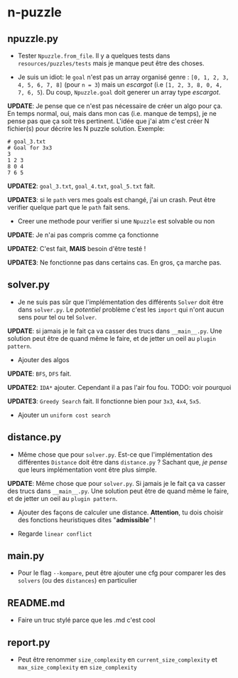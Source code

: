 # n-puzzle

## npuzzle.py

<!-- * Trouver une façon de vérifier l'égalité entre 2 Npuzzle. Une idée naive :

```python
class Npuzzle:
    def __init__(self, n: int, tiles: list[int]) -> None:
        # ...some checks...

        self.n = n
        self.tiles = tiles
    
    def __eq__(self, other: Npuzzle) -> bool:
        return self.tiles == other.tiles
```

Le problème sur cette implémentation c'est que `0` dans `self.titles` peut être n'importe ou. Il faut du coup, vérifier que tous les nombres dans `self.tiles` sont dans le bon ordre **sans compter les 0**.

**UPDATE**: pour le moment la solution est la suivante. Cependant elle n'a pas était encore testé.

**UPDATE2**: A cause de ma compréhension du sujet, la solution naive est *pour le moment* la bonne solution

```python
    def __eq__(self, other: Npuzzle) -> bool:
        a = self.tiles.copy()
        b = other.tiles.copy()
        a.remove(EMPTY_TILE)
        b.remove(EMPTY_TILE)

        return a == b
``` -->

<!-- * J'ai 4 fonctions type "utils" dans ce fichier :

```python
# npuzzle.py
def index_in_list(index: int, list: list[Any]) -> bool:
    return 0 <= index < len(list)


def coor_in_list(coor: tuple[int, int], shape: tuple[int, int]) -> bool:
    max_x, max_y = shape
    x, y = coor

    return 0 <= x < max_x and 0 <= y < max_y

def index_to_coor(index: int, shape: tuple[int, int]) -> tuple[int, int]:
    width, _ = shape

    return (index % width, index // width)


def coor_to_index(coor: tuple[int, int], shape: tuple[int, int]) -> int:
    x, y = coor
    width, _ = shape

    return y * width + x
```

Peut être qu'il faut les déplacer dans un fichier `utils.py` ?

**UPDATE**: C'est fait. -->

<!-- * J'ai écris 2 fonctions pour pouvoir convertir un index vers des coordonnées et inversement mais je ne les utilise pas dans les méthodes `__make_[UP|RIGHT|DOWN|LEFT]`.

```python
# npuzzle.py
def index_to_coor(index: int, shape: tuple[int, int]) -> tuple[int, int]:
    width, _ = shape

    return (index % width, index // width)


def coor_to_index(coor: tuple[int, int], shape: tuple[int, int]) -> int:
    x, y = coor
    width, _ = shape

    return y * width + x

class Npuzzle:
    def __make_up(self) -> bool:
        src = self.empty_tile
        dst = src - self.n

        if not index_in_list(dst, self.tiles):
            return False

        self.tiles[src] = self.tiles[dst]
        self.tiles[dst] = EMPTY_TILE
        return True

    def __make_right(self) -> bool:
        src_x = self.empty_tile % self.n                        # ici
        dst_x = src_x + 1                                       # ici
        dst_y = self.empty_tile // self.n                       # ici

        if not coor_in_list((dst_x, dst_y), (self.n, self.n)):
            return False

        dst = dst_y * self.n + dst_x                            # ici

        self.tiles[self.empty_tile] = self.tiles[dst]
        self.tiles[dst] = EMPTY_TILE

        return True

    def __make_down(self) -> bool:
        src = self.empty_tile
        dst = src + self.n

        if not index_in_list(dst, self.tiles):
            return False

        self.tiles[src] = self.tiles[dst]
        self.tiles[dst] = EMPTY_TILE
        return True

    def __make_left(self) -> bool:
        src_x = self.empty_tile % self.n                        # ici
        dst_x = src_x - 1                                       # ici
        dst_y = self.empty_tile // self.n                       # ici

        if not coor_in_list((dst_x, dst_y), (self.n, self.n)):
            return False

        dst = dst_y * self.n + dst_x                            # ici

        self.tiles[self.empty_tile] = self.tiles[dst]
        self.tiles[dst] = EMPTY_TILE

        return True
```

**NOTE**: je ne suis pas sûr qu'elles sont utiles pour `__make_up` et `__make_down`.

**UPDATE**: C'est fait. -->

* Tester `Npuzzle.from_file`. Il y a quelques tests dans `resources/puzzles/tests` mais je manque peut être des choses.

* Je suis un idiot: le `goal` n'est pas un array organisé genre : `[0, 1, 2, 3, 4, 5, 6, 7, 8]` (pour `n = 3`) mais un *escargot* (i.e `[1, 2, 3, 8, 0, 4, 7, 6, 5`). Du coup, `Npuzzle.goal` doit generer un array type *escargot*.

**UPDATE**: Je pense que ce n'est pas nécessaire de créer un algo pour ça. En temps normal, oui, mais dans mon cas (i.e. manque de temps), je ne pense pas que ça soit très pertinent. L'idée que j'ai atm c'est créer N fichier(s) pour décrire les N puzzle solution. Exemple:

```
# goal_3.txt
# Goal for 3x3
3
1 2 3
8 0 4
7 6 5
```

**UPDATE2**: `goal_3.txt`, `goal_4.txt`, `goal_5.txt` fait.

**UPDATE3**: si le `path` vers mes goals est changé, j'ai un crash. Peut être verifier quelque part que le `path` fait sens.

* Creer une methode pour verifier si une `Npuzzle` est solvable ou non

**UPDATE**: Je n'ai pas compris comme ça fonctionne

**UPDATE2**: C'est fait, **MAIS** besoin d'être testé !

**UPDATE3**: Ne fonctionne pas dans certains cas. En gros, ça marche pas.

<!-- * Dans `Npuzzle.from_random`, j'ai ajouté un flag `solvable`. Si il est vrai, alors le puzzle que je retourne **doit** être solvable et inversement.

**UPDATE**: C'est fait. -->

## solver.py

* Je ne suis pas sûr que l'implémentation des différents `Solver` doit être dans `solver.py`. Le *potentiel* problème c'est les `import` qui n'ont aucun sens pour tel ou tel `Solver`.

**UPDATE**: si jamais je le fait ça va casser des trucs dans `__main__.py`. Une solution peut être de quand même le faire, et de jetter un oeil au `plugin pattern`.

<!-- * `Solver.__node_in_open` est très, très lent. Le `any` prend une éternité...

**UPDATE**: J'ai ajouté un `Solver.__open_hash` pour supprimé le `any`. Les perfs pour le 3x3 sont turbo cool. *Cependant*, le 4*4 est pas ouf. Je pense que `A*` n'est pas adapté. -->

* Ajouter des algos

**UPDATE**: `BFS`, `DFS` fait.

**UPDATE2**: `IDA*` ajouter. Cependant il a pas l'air fou fou. TODO: voir pourquoi

**UPDATE3**: `Greedy Search` fait. Il fonctionne bien pour `3x3`, `4x4`, `5x5`.

* Ajouter un `uniform cost search`

<!-- * Attention, certains algo n'ont pas besoin d'heuristique (i.e `DFS` et `BFS` pour le moment). Il faut donc trouvé un moyen d'ignorer `args.heuristic` pour ces cas la.

**UPDATE**: C'est chiant à faire, mais il faut trouver. Peut être avoir une fonction qui vérifie si le `Solver` a un attribut `distance` et déduire que le `Solver` est `Informed` dans ce cas.

**UPDATE2**: La solution est la suivante:

```python
import inspect

def is_informed(solver: Type[Solver]) -> bool:
    return "distance" in inspect.signature(solver).parameters

```
Ce n'est peut être pas la goat solution mais je close ce todo. C'est fait. -->

<!-- * Euuuh, `A*` ne trouve pas le chemin opti avec `Manhattan`

**UPDATE**: En fait c'est normal, `Manhattan` n'est pas ultra adapté. Voir un point dans `distance.py`. C'est fait. -->

<!-- * `self.close` ne peut pas être une `list`. Il faut, *si j'ai bien compris* un objet qui implemente `__contain__` en **O(1)**. Genre un `set` ou un `dict` (ou peut être autre chose qui sait ?). Sachant que, *je pense* que l'objet stocké doit être hashable.

**UPDATE**: `self.close` est un `set` maintenant -->

<!-- * Je pense qu'il y a un soucis lorsque j'utilise `in self.open.queue` ou `in self.close`. Je pense que les pointeurs ne sont pas les mêmes ou quelque chose du genre. Du coup, même si le `Node` est présent dans l'une des listes, puisque *potentiellement* ce n'est pas le pointeur, il n'est pas considéré dedans ?

**UPDATE**: non -->

<!-- * Lorsque je log les `current_node.state.tiles` je vois qu'il y en a plusieurs identique...

**UPDATE**: fixed -->

<!-- * Je ne comprends pas A*

**UPDATE**: En fait si, je manquais quelque chose dans le sujet -->

<!-- * Je ne sais pas si c'est une bonne idée de generer les `successors` à l'intérieur de `Node`

**UPDATE**: je ne sais toujours pas mais ce n'était pas la cause du problème -->

## distance.py

* Même chose que pour `solver.py`. Est-ce que l'implémentation des différentes `Distance` doit être dans `distance.py` ? Sachant que, *je pense* que leurs implémentation vont être plus simple.

**UPDATE**: Même chose que pour `solver.py`. Si jamais je le fait ça va casser des trucs dans `__main__.py`. Une solution peut être de quand même le faire, et de jetter un oeil au `plugin pattern`.

* Ajouter des façons de calculer une distance. **Attention**, tu dois choisir des fonctions heuristiques dites "**admissible**" !

* Regarde `linear conflict`

## main.py

<!-- * Faire un *"smart flag"* qui donne la solution la plus rapide avec différentes configurations. Exemple: solver1 avec distance1, distance2, ..., distanceN, ..., solverN avec distance1, distance2, ..., distanceN.

**UPDATE**: Je pense que c'est une mauvaise idée/une idée redondante avec le flag `--kompare`. Je close. -->

<!-- * Afficher les informations demandé par le sujet !

**UPDATE**: J'ai créer une class `Report`, je ne sais pas si c'est la meilleur idée, mais en gros, j'ai envie de créer un decorateur pour compter le nombre de fois qu'une methode a était appelé pour donner un rapport final. Il y a *sans doute* mieux.

**UPDATE2**: L'ajout de `ReportManager` permet l'idée que j'avais, cependant je ne sais pas si c'est une bonne idée. *Pour le moment* ça fonctionne, mais attention.

**UPDATE3**: C'est fait. -->

<!-- * Faire un flag `--kompare` pour *comparer* les différents algo, les différents heuristiques, et peut être faire un graphique avec 
`matplotlib`

**UPDATE**: C'est fait. -->

<!-- * Ajouter 2 flags comme le script de l'école pour determiner si le puzzle generé est solvable ou non

**UPDATE**: C'est fait. -->

* Pour le flag `--kompare`, peut être ajouter une cfg pour comparer les des `solvers` (ou des `distances`) en particulier

## README.md

* Faire un truc stylé parce que les .md c'est cool

## report.py

* Peut être renommer `size_complexity` en `current_size_complexity` et `max_size_complexity` en `size_complexity`
